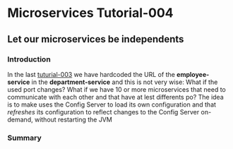 # Microservices Tutorial-004
## Let our microservices be independents
### Introduction
In the last [tuturial-003](https://github.com/Meziano/tutorial-003) we have hardcoded the URL of the **employee-service** in the **department-service** and this is not very wise: What if the used port changes? What if we have 10 or more microservices that need to communicate with each other and that have at lest  differents po? 
The idea is to make uses the Config Server to load its own configuration and that _refreshes_ its configuration to reflect changes to the Config Server on-demand, without restarting the JVM

### Summary
<!--stackedit_data:
eyJoaXN0b3J5IjpbNjIzMzMzNDAsMTg4NzA2MzQwLDE5MjAxMT
UyNTZdfQ==
-->